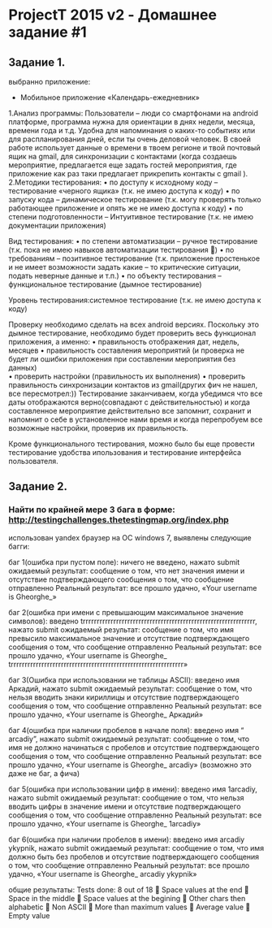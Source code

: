 # ProjectT 2015 v2 - Домашнее задание #1
## Задание 1.
выбранно приложение:
- Мобильное приложение «Календарь-ежедневник»

1.Анализ программы: 
	Пользователи – люди со смартфонами на android платформе, программа нужна для ориентации в днях недели, месяца, времени года и т.д. Удобна для напоминания о каких-то событиях или для распланирования дней, если ты очень деловой человек. В своей работе использует данные о времени в твоем регионе и твой почтовый ящик на gmail, для синхронизации с контактами (когда создаешь мероприятие, предлагается еще задать гостей мероприятия, где приложение как раз таки предлагает прикрепить контакты с gmail ).
2.Методики тестирования:
•	по доступу к исходному коду – тестирование «черного ящика» (т.к. не имею доступа к коду)
•	по запуску кода – динамическое тестирование (т.к. могу проверять только работающее приложение и опять же не имею доступа к коду)
•	по степени подготовленности – Интуитивное тестирование (т.к. не имею документации приложения)

Вид тестирования:
•	по степени автоматизации – ручное тестирование (т.к. пока не имею навыков автоматизации тестирования )
•	по требованиям – позитивное тестирование (т.к. приложение простенькое и не имеет возможности задать какие – то критические ситуации, подать неверные данные и т.п.)
•	по объекту тестирования – функциональное тестирование (дымное тестирование)

   Уровень тестирования:системное тестирование (т.к. не имею доступа к коду)
   
Проверку необходимо сделать на всех android версиях.
Поскольку это дымное тестирование, необходимо будет проверить весь функционал приложения, а именно:
•	правильность отображения дат, недель, месяцев
•	правильность составления мероприятий (и проверка не будет ли ошибки приложения при составлении мероприятия без данных)	
•	проверить настройки (правильность их выполнения)
•	проверить правильность синхронизации контактов из gmail(других фич не нашел, все пересмотрел:))
Тестирование заканчиваем, когда убедимся что все даты отображаются верно(совпадают с действительностью) и когда составленное мероприятие действительно все запомнит, сохранит и напомнит о себе в установленное нами время и когда перепробуем все возможные настройки, проверив их правильность.

Кроме функционального тестирования, можно было бы еще провести тестирование удобства ипользования и тестирование интерфейса пользователя.





## Задание 2.

### Найти по крайней мере 3 бага в форме: http://testingchallenges.thetestingmap.org/index.php


использован yandex браузер на ОС windows 7, выявлены следующие багги:

баг 1(ошибка при пустом поле):
ничего не введено, нажато submit
ожидаемый результат: сообщение о том, что нет значения имени и отсутствие подтверждающего сообщения о том, что сообщение отправленно
Реальный результат: все прошло удачно, «Your username is Gheorghe_»

баг 2(ошибка при имени с превышающим максимальное значение символов):
введено trrrrrrrrrrrrrrrrrrrrrrrrrrrrrrrrrrrrrrrrrrrrrrrrrrrrrrrrrrrrrr, нажато submit
ожидаемый результат: сообщение о том, что имя превысило максимальное значение и отсутствие подтверждающего сообщения о том, что сообщение отправленно
Реальный результат: все прошло удачно, «Your username is Gheorghe_ trrrrrrrrrrrrrrrrrrrrrrrrrrrrrrrrrrrrrrrrrrrrrrrrrrrrrrrrrrrrrr»

баг 3(Ошибка при использовании не таблицы ASCII):
введено имя Аркадий, нажато submit
ожидаемый результат: сообщение о том, что нельзя вводить знаки кириллицы и отсутствие подтверждающего сообщения о том, что сообщение отправленно
Реальный результат: все прошло удачно, «Your username is Gheorghe_ Аркадий»

баг 4(ошибка при наличии пробелов в начале поля):
введено имя “            arcadiy”, нажато submit
ожидаемый результат: сообщение о том, что имя не должно начинаться с пробелов и отсутствие подтверждающего сообщения о том, что сообщение отправленно
Реальный результат: все прошло удачно, «Your username is Gheorghe_ arcadiy»
(возможно это даже не баг, а фича)

баг 5(ошибка при использовании цифр в имени):
введено имя 1arcadiy, нажато submit
ожидаемый результат: сообщение о том, что нельзя вводить цифры в значение имени и отсутствие подтверждающего сообщения о том, что сообщение отправленно
Реальный результат: все прошло удачно, «Your username is Gheorghe_ 1arcadiy»

баг 6(ошибка при наличии пробелов в имени):
введено имя arcadiy  ykypnik, нажато submit
ожидаемый результат: сообщение о том, что имя должно быть без пробелов и отсутствие подтверждающего сообщения о том, что сообщение отправленно
Реальный результат: все прошло удачно, «Your username is Gheorghe_ arcadiy  ykypnik»


общие результаты:
Tests done: 8 out of 18
	Space values at the end
	Space in the middle
	Space values at the begining
	Other chars then alphabetic
	Non ASCII
	More than maximum values
	Average value
	Empty value



